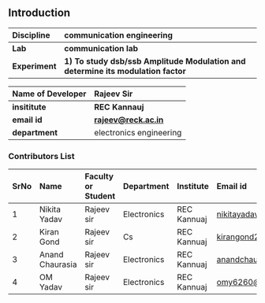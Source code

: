 ## Introduction


<b>Discipline | <b>communication engineering
:--|:--|
<b> Lab | <b> communication lab
<b> Experiment|     <b> 1) To study dsb/ssb Amplitude Modulation and determine its modulation factor 

 

<b>Name of Developer | <b> Rajeev Sir
:--|:--|
<b> insititute  | <b> REC Kannauj 
<b> email id|     <b> rajeev@reck.ac.in
<b> department |  electronics engineering

### Contributors List

SrNo | Name | Faculty or Student | Department| Institute | Email id
:--|:--|:--|:--|:--|:--|
1 |Nikita Yadav| Rajeev sir | Electronics | REC Kannuaj |nikitayadav23456@gmail.com
2 |Kiran Gond | Rajeev sir | Cs | REC Kannuaj |kirangond2439@gmail.com
3 |Anand Chaurasia |Rajeev sir | Electronics | REC Kannuaj |anandchaurasia4321@gmail.com
4 |OM Yadav| Rajeev sir | Electronics | REC Kannuaj |omy6260@gmail.com
